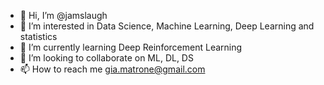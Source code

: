 - 👋 Hi, I’m @jamslaugh
- 👀 I’m interested in Data Science, Machine Learning, Deep Learning and statistics
- 🌱 I’m currently learning Deep Reinforcement Learning
- 💞️ I’m looking to collaborate on ML, DL, DS
- 📫 How to reach me gia.matrone@gmail.com

<!---
jamslaugh/jamslaugh is a ✨ special ✨ repository because its `README.md` (this file) appears on your GitHub profile.
You can click the Preview link to take a look at your changes.
--->
